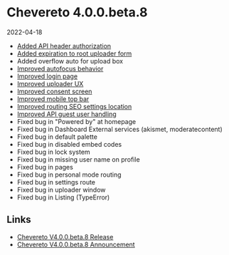 # Chevereto 4.0.0.beta.8

2022-04-18

- [Added API header authorization](https://chevereto.com/community/threads/chevereto-v4-0-0-beta-8-announcement.14194/post-71232)
- [Added expiration to root uploader form](https://chevereto.com/community/threads/chevereto-v4-0-0-beta-8-announcement.14194/post-71183)
- Added overflow auto for upload box
- [Improved autofocus behavior](https://chevereto.com/community/threads/chevereto-v4-0-0-beta-8-announcement.14194/post-71277)
- [Improved login page](https://chevereto.com/community/threads/chevereto-v4-0-0-beta-8-announcement.14194/post-71236)
- [Improved uploader UX](https://chevereto.com/community/threads/chevereto-v4-0-0-beta-8-announcement.14194/post-71234)
- [Improved consent screen](https://chevereto.com/community/threads/chevereto-v4-0-0-beta-8-announcement.14194/post-71090)
- [Improved mobile top bar](https://chevereto.com/community/threads/chevereto-v4-0-0-beta-8-announcement.14194/post-71184)
- [Improved routing SEO settings location](https://chevereto.com/community/threads/chevereto-v4-0-0-beta-8-announcement.14194/post-71079)
- [Improved API guest user handling](https://chevereto.com/community/threads/chevereto-v4-0-0-beta-8-announcement.14194/post-71231)
- Fixed bug in "Powered by" at homepage
- Fixed bug in Dashboard External services (akismet, moderatecontent)
- Fixed bug in default palette
- Fixed bug in disabled embed codes
- Fixed bug in lock system
- Fixed bug in missing user name on profile
- Fixed bug in pages
- Fixed bug in personal mode routing
- Fixed bug in settings route
- Fixed bug in uploader window
- Fixed bug in Listing (TypeError)

## Links

- [Chevereto V4.0.0.beta.8 Release](https://chevereto.com/community/threads/chevereto-v4-0-0-beta-8.14246/)
- [Chevereto V4.0.0.beta.8 Announcement](https://chevereto.com/community/threads/chevereto-v4-0-0-beta-8-announcement.14194/)
